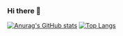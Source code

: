 ### Hi there 👋

[![Anurag's GitHub stats](https://github-readme-stats.vercel.app/api?username=gifuitvnluan&theme=chartreuse-dark&show_icons=true)]([https://github.com/anuraghazra/github-readme-stats](https://github.com/gifuitvnluan))
[![Top Langs]([https://github-readme-stats.vercel.app/api/top-langs/?username=gifuitvnluan&layout=compact)](https://github.com/anuraghazra/github-readme-stats](https://github.com/gifuitvnluan))
